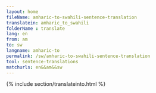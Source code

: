 ```yaml
---
layout: home
fileName: amharic-to-swahili-sentence-translation
translatein: amharic_to_swahili
folderName : translate
lang: en
from: am
to: sw
langname: amharic-to
permalink: /sw/amharic-to-swahili-sentence-translation
tool: sentence-translations
matchurls: en&&am&&sw
---
```

{% include section/translateinto.html %}
